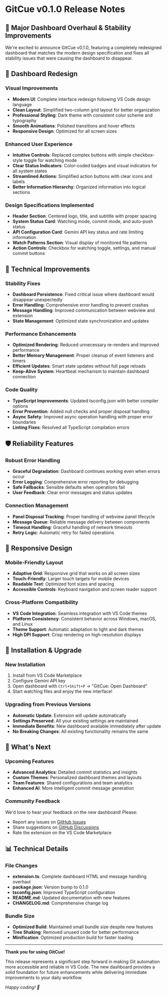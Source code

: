 # GitCue v0.1.0 Release Notes

## 🎉 Major Dashboard Overhaul & Stability Improvements

We're excited to announce GitCue v0.1.0, featuring a completely redesigned dashboard that matches the modern design specification and fixes all stability issues that were causing the dashboard to disappear.

## 🎨 Dashboard Redesign

### Visual Improvements
- **Modern UI**: Complete interface redesign following VS Code design language
- **Clean Layout**: Simplified two-column grid layout for better organization
- **Professional Styling**: Dark theme with consistent color scheme and typography
- **Smooth Animations**: Polished transitions and hover effects
- **Responsive Design**: Optimized for all screen sizes

### Enhanced User Experience
- **Intuitive Controls**: Replaced complex buttons with simple checkbox-style toggle for watching mode
- **Clear Status Indicators**: Color-coded badges and visual indicators for all system states
- **Streamlined Actions**: Simplified action buttons with clear icons and labels
- **Better Information Hierarchy**: Organized information into logical sections

### Design Specifications Implemented
- **Header Section**: Centered logo, title, and subtitle with proper spacing
- **System Status Card**: Watching mode, commit mode, and auto-push status
- **API Configuration Card**: Gemini API key status and rate limiting information
- **Watch Patterns Section**: Visual display of monitored file patterns
- **Action Controls**: Checkbox for watching toggle, settings, and manual commit buttons

## 🔧 Technical Improvements

### Stability Fixes
- **Dashboard Persistence**: Fixed critical issue where dashboard would disappear unexpectedly
- **Error Handling**: Comprehensive error handling to prevent crashes
- **Message Handling**: Improved communication between webview and extension
- **State Management**: Optimized state synchronization and updates

### Performance Enhancements
- **Optimized Rendering**: Reduced unnecessary re-renders and improved performance
- **Better Memory Management**: Proper cleanup of event listeners and timers
- **Efficient Updates**: Smart state updates without full page reloads
- **Keep-Alive System**: Heartbeat mechanism to maintain dashboard connection

### Code Quality
- **TypeScript Improvements**: Updated tsconfig.json with better compiler options
- **Error Prevention**: Added null checks and proper disposal handling
- **Async Safety**: Improved async operation handling with proper error boundaries
- **Linting Fixes**: Resolved all TypeScript compilation errors

## 🛡️ Reliability Features

### Robust Error Handling
- **Graceful Degradation**: Dashboard continues working even when errors occur
- **Error Logging**: Comprehensive error reporting for debugging
- **Safe Fallbacks**: Sensible defaults when operations fail
- **User Feedback**: Clear error messages and status updates

### Connection Management
- **Panel Disposal Tracking**: Proper handling of webview panel lifecycle
- **Message Queue**: Reliable message delivery between components
- **Timeout Handling**: Graceful handling of network timeouts
- **Retry Logic**: Automatic retry for failed operations

## 📱 Responsive Design

### Mobile-Friendly Layout
- **Adaptive Grid**: Responsive grid that works on all screen sizes
- **Touch-Friendly**: Larger touch targets for mobile devices
- **Readable Text**: Optimized font sizes and spacing
- **Accessible Controls**: Keyboard navigation and screen reader support

### Cross-Platform Compatibility
- **VS Code Integration**: Seamless integration with VS Code themes
- **Platform Consistency**: Consistent behavior across Windows, macOS, and Linux
- **Theme Support**: Automatic adaptation to light and dark themes
- **High DPI Support**: Crisp rendering on high-resolution displays

## 🚀 Installation & Upgrade

### New Installation
1. Install from VS Code Marketplace
2. Configure Gemini API key
3. Open dashboard with `Ctrl+Shift+P` → "GitCue: Open Dashboard"
4. Start watching files and enjoy the new interface!

### Upgrading from Previous Versions
- **Automatic Update**: Extension will update automatically
- **Settings Preserved**: All your existing settings are maintained
- **Immediate Benefits**: New dashboard available immediately after update
- **No Breaking Changes**: All existing functionality remains the same

## 🔮 What's Next

### Upcoming Features
- **Advanced Analytics**: Detailed commit statistics and insights
- **Custom Themes**: Personalized dashboard themes and layouts
- **Team Features**: Shared configurations and team analytics
- **Enhanced AI**: More intelligent commit message generation

### Community Feedback
We'd love to hear your feedback on the new dashboard! Please:
- Report any issues on [GitHub Issues](https://github.com/sbeeredd04/auto-git/issues)
- Share suggestions on [GitHub Discussions](https://github.com/sbeeredd04/auto-git/discussions)
- Rate the extension on the VS Code Marketplace

## 📊 Technical Details

### File Changes
- **extension.ts**: Complete dashboard HTML and message handling overhaul
- **package.json**: Version bump to 0.1.0
- **tsconfig.json**: Improved TypeScript configuration
- **README.md**: Updated documentation with new features
- **CHANGELOG.md**: Comprehensive change log

### Bundle Size
- **Optimized Build**: Maintained small bundle size despite new features
- **Tree Shaking**: Removed unused code for better performance
- **Minification**: Optimized production build for faster loading

---

**Thank you for using GitCue!** 

This release represents a significant step forward in making Git automation more accessible and reliable in VS Code. The new dashboard provides a solid foundation for future enhancements while delivering immediate improvements to your daily workflow.

*Happy coding! 🚀* 